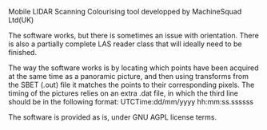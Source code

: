Mobile LIDAR Scanning Colourising tool developped by MachineSquad Ltd(UK)

The software works, but there is sometimes an issue with orientation. There is also a partially complete LAS reader class that will ideally need to be finished.

The way the software works is by locating which points have been acquired at the same time as a panoramic picture, and then using transforms from the SBET (.out) file it matches the points to their corresponding pixels. The timing of the pictures relies on an extra .dat file, in which the third line should be in the following format: UTCTime:dd/mm/yyyy hh:mm:ss.ssssss

The software is provided as is, under GNU AGPL license terms.

